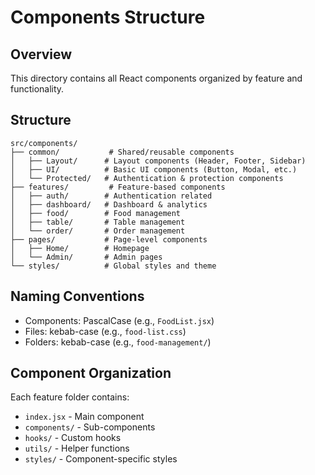 # Components Structure

## Overview
This directory contains all React components organized by feature and functionality.

## Structure
```
src/components/
├── common/           # Shared/reusable components
│   ├── Layout/      # Layout components (Header, Footer, Sidebar)
│   ├── UI/          # Basic UI components (Button, Modal, etc.)
│   └── Protected/   # Authentication & protection components
├── features/         # Feature-based components
│   ├── auth/        # Authentication related
│   ├── dashboard/   # Dashboard & analytics
│   ├── food/        # Food management
│   ├── table/       # Table management
│   └── order/       # Order management
├── pages/           # Page-level components
│   ├── Home/        # Homepage
│   └── Admin/       # Admin pages
└── styles/          # Global styles and theme
```

## Naming Conventions
- Components: PascalCase (e.g., `FoodList.jsx`)
- Files: kebab-case (e.g., `food-list.css`)
- Folders: kebab-case (e.g., `food-management/`)

## Component Organization
Each feature folder contains:
- `index.jsx` - Main component
- `components/` - Sub-components
- `hooks/` - Custom hooks
- `utils/` - Helper functions
- `styles/` - Component-specific styles 